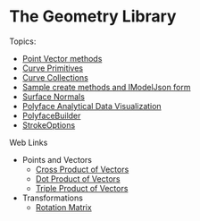 # The Geometry Library

Topics:

* [Point Vector methods](./PointVector.md)
* [Curve Primitives](./CurvePrimitive.md)
* [Curve Collections](./CurveCollection.md)
* [Sample create methods and IModelJson form](./IModelJsonGeometrySchema.md)
* [Surface Normals](./FacetNormals.md)
* [Polyface Analytical Data Visualization](./PolyfaceAuxData.md)
* [PolyfaceBuilder](./PolyfaceBuilder.md)
* [StrokeOptions](./StrokeOptions.md)

Web Links

* Points and Vectors
  * [Cross Product of Vectors](https://en.wikipedia.org/wiki/Cross_product)
  * [Dot Product of Vectors](https://en.wikipedia.org/wiki/Dot_product)
  * [Triple Product of Vectors](https://en.wikipedia.org/wiki/Triple_product)
* Transformations
  * [Rotation Matrix](https://en.wikipedia.org/wiki/Rotation_matrix)
